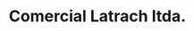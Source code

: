 ---
title: "Comercial Latrach ltda."
url: /nancagua/comercial-latrach-ltda/
shop: piezas de automóviles
---